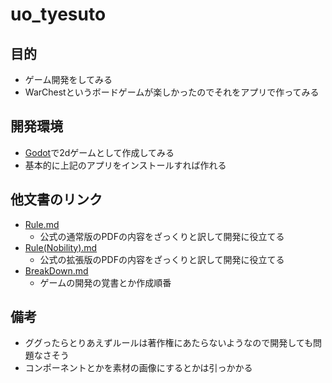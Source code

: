 # uo_tyesuto

## 目的

- ゲーム開発をしてみる
- WarChestというボードゲームが楽しかったのでそれをアプリで作ってみる

## 開発環境

- [Godot](https://godotengine.org/)で2dゲームとして作成してみる
- 基本的に上記のアプリをインストールすれば作れる

## 他文書のリンク

- [Rule.md](https://github.com/jomjomni/uo_tyesuto/blob/master/Rule.md)
  - 公式の通常版のPDFの内容をざっくりと訳して開発に役立てる
- [Rule(Nobility).md](https://github.com/jomjomni/uo_tyesuto/blob/master/Rule(Nobility).md)
  - 公式の拡張版のPDFの内容をざっくりと訳して開発に役立てる
- [BreakDown.md](https://github.com/jomjomni/uo_tyesuto/blob/master/BreakDown.md)
  - ゲームの開発の覚書とか作成順番

## 備考
- ググったらとりあえずルールは著作権にあたらないようなので開発しても問題なさそう
- コンポーネントとかを素材の画像にするとかは引っかかる

